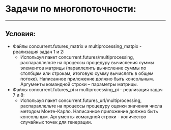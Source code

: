 # Задачи по многопоточности:
***
## Условия:

+ Файлы concurrent.futures_matrix и multiprocessing_matpix - реализация задач 1 и 2:
     + Используя пакет concurrent.futures/multiprocessing, распараллельте на процессы процедуру
  вычисления суммы элементов матрицы (параллелить вычисление суммы по столбцам или
  строкам, итоговую сумму вычислять в общем потоке). Написанное приложение должно
  быть консольным. Аргументы командной строки – параметры матрицы.
+ Файлы concurrent.futures_pi и multiprocessing_pi - реализация задач 7 и 8:
     + Используя пакет concurrent.futures_url/multiprocessing, распараллельте на процессы процедуру
оценки значения числа методом Монте-Карло. Написанное приложение должно быть
консольным. Аргументы командной строки - количество случайных точек для генерации.
